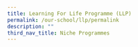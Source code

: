 ```yaml
---
title: Learning For Life Programme (LLP)
permalink: /our-school/llp/permalink
description: ""
third_nav_title: Niche Programmes
---
```

